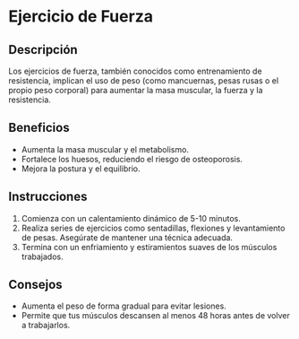# Ejercicio de Fuerza

## Descripción
Los ejercicios de fuerza, también conocidos como entrenamiento de resistencia, implican el uso de peso (como mancuernas, pesas rusas o el propio peso corporal) para aumentar la masa muscular, la fuerza y la resistencia.

## Beneficios
- Aumenta la masa muscular y el metabolismo.
- Fortalece los huesos, reduciendo el riesgo de osteoporosis.
- Mejora la postura y el equilibrio.

## Instrucciones
1. Comienza con un calentamiento dinámico de 5-10 minutos.
2. Realiza series de ejercicios como sentadillas, flexiones y levantamiento de pesas. Asegúrate de mantener una técnica adecuada.
3. Termina con un enfriamiento y estiramientos suaves de los músculos trabajados.


## Consejos
- Aumenta el peso de forma gradual para evitar lesiones.
- Permite que tus músculos descansen al menos 48 horas antes de volver a trabajarlos.